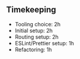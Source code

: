 ## Timekeeping

- Tooling choice: 2h
- Initial setup: 2h
- Routing setup: 2h
- ESLint/Prettier setup: 1h
- Refactoring: 1h
